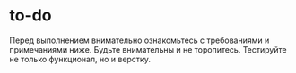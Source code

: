# to-do
Перед выполнением внимательно ознакомьтесь с требованиями и примечаниями ниже. Будьте внимательны и не торопитесь. Тестируйте не только функционал, но и верстку.
